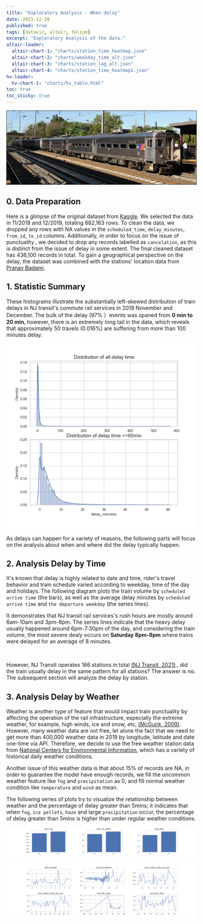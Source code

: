```yaml
---
title: "Exploratory Analysis - When delay"
date: 2021-12-20
published: true
tags: [dataviz, altair, folium]
excerpt: "Exploratory Analysis of the data."
altair-loader:
  altair-chart-1: "charts/station_time_heatmap.json"
  altair-chart-2: "charts/weekday_time_alt.json"
  altair-chart-3: "charts/station_lag_alt.json"
  altair-chart-4: "charts/station_time_heatmap1.json"
hv-loader:
  hv-chart-1: "charts/hv_table.html"
toc: true
toc_sticky: true
---
```

![NJ_Transit_Amtrak](https://raw.githubusercontent.com/penelope0318/Amtrak_Train_Delay/master/assets/images/us_njtransit_nec.jpeg)

## 0. Data Preparation

Here is a glimpse of the original dataset from <a href="https://www.kaggle.com/pranavbadami/nj-transit-amtrak-nec-performance?select=2018_11.csv">Kaggle</a>. We selected the data in 11/2019 and 12/2019, totaling 682,163 rows. To clean the data, we dropped any rows with NA values in the `scheduled_time`, `delay_minutes`, `from_id`, `to_id` columns. Additionally, in order to focus on the issue of punctuality , we decided to drop any records labelled as `cancelation`, as this is distinct from the issue of delay in some extent. The final cleaned dataset has 436,100 records in total. To gain a geographical perspective on the delay, the dataset was combined with the stations' location data from <a href="https://github.com/pranavbadami/njtransit">Pranav Badami</a>. 
<div id="hv-chart-1"></div>


## 1. Statistic Summary 

These histograms illustrate the substantially left-skewed distribution of train delays in NJ transit's commute rail services in 2019 November and December. The bulk of the delay (97% ）events was spaned from **0 min to 20 min**, however, there is an extremely long tail in the data, which reveals that approximately 50 travels (0.016%) are suffering from more than 100 minutes delay.
![delay_distribution](https://raw.githubusercontent.com/penelope0318/Amtrak_Train_Delay/master/assets/images/delay_distribution.png)


As delays can happen for a variety of reasons, the following parts will focus on the analysis about when and where did the delay typically happen.




## 2. Analysis Delay by Time

It's known that delay is highly related to date and time, rider's travel behavior and train schedule varied according to weekday, time of the day and holidays. The following diagram plots the train volume by `scheduled arrive time` (the bars), as well as the average delay minutes by `scheduled arrive time` and `the departure weekday` (the series lines). 

It demonstrates that NJ transit rail services's rush hours are mostly around 6am-10am and 3pm-8pm. The series lines indicate that the heavy delay usually happened around 6pm-7:30pm of the day, and considering the train volume, the most severe dealy occurs on **Saturday 8pm-9pm** where trains were delayed for an average of 8 minutes. 
<div id="altair-chart-2"></div>
<br> 


However, NJ Transit operates 166 stations in total <a href="https://www.njtransit.com/press-releases/nj-transit-named-one-years-americas-best-employers-forbes">(NJ Transit, 2021)</a>., did the train usually delay in the same pattern for all stations? The answer is no. The subsequent section will analyze the delay by station.


## 3. Analysis Delay by Weather
Weather is another type of feature that would impact train punctuality by affecting the operation of the rail infrastructure, especially the extreme weather, for example, high winds, ice and snow, etc, <a href="https://public.wmo.int/en/bulletin/weather-and-climate-change-implications-surface-transportation-usa">(McGuirk, 2009)</a>. However, many weather data are not free, let alone the fact that   we need to get more than 400,000 weather data in 2019 by longitude, latitude and date one-time via API. Therefore, we decide to use the free weather station data from <a href="https://www.ncdc.noaa.gov/cdo-web/search?datasetid=GHCND"> National Centers for Environmental Information</a>, which has a variety of historical daily weather conditions.

Another issue of this weather data is that about 15% of records are NA, in order to guarantee the model have enough records, we fill the uncommon weather feature like `fog` and `precipitation` as 0, and fill normal weather condition like `temperature` and `wind` as mean. 

The following series of plots try to visualize the relationship between weather and the percentage of delay greater than 5mins; it indicates that when `fog`, `ice pellets`, `haze` and large `precipitation` occur, the percentage of delay greater than 5mins is higher than under regular weather conditions. 


![weather_bar](https://raw.githubusercontent.com/penelope0318/Amtrak_Train_Delay/master/assets/images/weather_bar.png)

![weather_line](https://raw.githubusercontent.com/penelope0318/Amtrak_Train_Delay/master/assets/images/weather_line.png)







